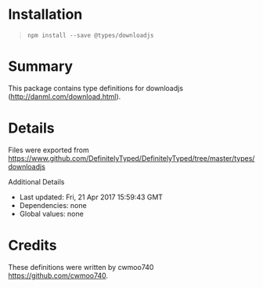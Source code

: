 # Installation
> `npm install --save @types/downloadjs`

# Summary
This package contains type definitions for downloadjs (http://danml.com/download.html).

# Details
Files were exported from https://www.github.com/DefinitelyTyped/DefinitelyTyped/tree/master/types/downloadjs

Additional Details
 * Last updated: Fri, 21 Apr 2017 15:59:43 GMT
 * Dependencies: none
 * Global values: none

# Credits
These definitions were written by cwmoo740 <https://github.com/cwmoo740>.

